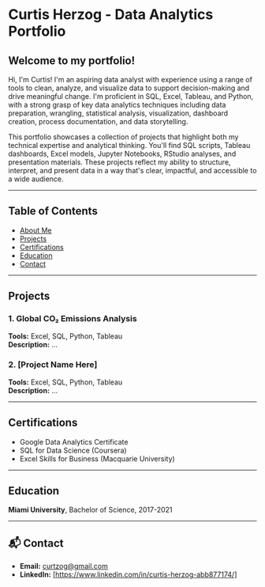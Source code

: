 # Curtis Herzog - Data Analytics Portfolio

## Welcome to my portfolio!

Hi, I'm Curtis! I'm an aspiring data analyst with experience using a range of tools to clean, analyze, and visualize data to support decision-making and drive meaningful change. I'm proficient in SQL, Excel, Tableau, and Python, with a strong grasp of key data analytics techniques including data preparation, wrangling, statistical analysis, visualization, dashboard creation, process documentation, and data storytelling.

This portfolio showcases a collection of projects that highlight both my technical expertise and analytical thinking. You'll find SQL scripts, Tableau dashboards, Excel models, Jupyter Notebooks, RStudio analyses, and presentation materials. These projects reflect my ability to structure, interpret, and present data in a way that's clear, impactful, and accessible to a wide audience.

---

## Table of Contents
- [About Me](#about-me)
- [Projects](#projects)
- [Certifications](#certifications)
- [Education](#education)
- [Contact](#contact)

---

## Projects

### 1. Global CO₂ Emissions Analysis  
**Tools:** Excel, SQL, Python, Tableau  
**Description:** ...

### 2. [Project Name Here]  
**Tools:** Excel, SQL, Python, Tableau  
**Description:** ...

---

## Certifications
- Google Data Analytics Certificate  
- SQL for Data Science (Coursera)  
- Excel Skills for Business (Macquarie University)  

---

## Education
**Miami University**, Bachelor of Science, 2017-2021

---

## 📬 Contact
- **Email:** [curtzog@gmail.com](mailto:curtzog@gmail.com)  
- **LinkedIn:** [https://www.linkedin.com/in/curtis-herzog-abb877174/]  
